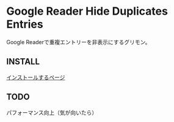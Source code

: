 # Google Reader Hide Duplicates Entries

Google Readerで重複エントリーを非表示にするグリモン。

## INSTALL

[インストールするページ](http://taiju.github.com/greasemonkey-google-reader-hide-duplicates-entries/)

## TODO

パフォーマンス向上（気が向いたら）
